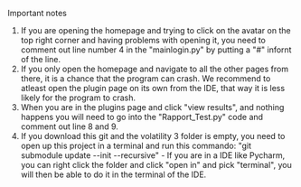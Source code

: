 Important notes

1. If you are opening the homepage and trying to click on the avatar on the top right corner and having problems with opening it, you need to comment out line number 4 in the "mainlogin.py" by putting a "#" infornt of the line.
2. If you only open the homepage and navigate to all the other pages from there, it is a chance that the program can crash. We recommend to atleast open the plugin page on its own from the IDE, that way it is less likely for the program to crash.
3. When you are in the plugins page and click "view results", and nothing happens you will need to go into the "Rapport_Test.py" code and comment out line 8 and 9.
4. If you download this git and the volatility 3 folder is empty, you need to open up this project in a terminal and run this commando: "git submodule update --init --recursive" - If you are in a IDE like Pycharm, you can right click the folder and click "open in" and pick "terminal", you will then be able to do it in the terminal of the IDE.  
